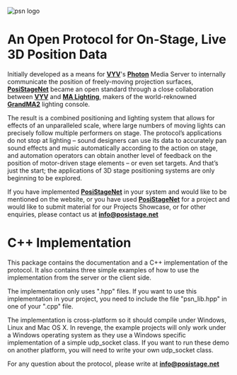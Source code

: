 ![psn logo](https://www.posistage.net/wp-content/uploads/thegem-logos/logo_6f12e80755dcd5d74ec129f475257f13_3x.png)

# An Open Protocol for On-Stage, Live 3D Position Data

Initially developed as a means for [**VYV**](https://www.vyv.ca)'s [**Photon**](https://www.vyv.ca/products/photon/) Media Server to internally communicate the position of freely-moving projection surfaces, [**PosiStageNet**](https://www.posistage.net/) became an open standard through a close collaboration between [**VYV**](https://www.vyv.ca) and [**MA Lighting**](https://www.malighting.com/), makers of the world-reknowned [**GrandMA2**](https://www.malighting.com/grandma2/) lighting console.

The result is a combined positioning and lighting system that allows for effects of an unparalleled scale, where large numbers of moving lights can precisely follow multiple performers on stage. The protocol’s applications do not stop at lighting – sound designers can use its data to accurately pan sound effects and music automatically according to the action on stage, and automation operators can obtain another level of feedback on the position of motor-driven stage elements – or even set targets. And that’s just the start; the applications of 3D stage positioning systems are only beginning to be explored.

If you have implemented [**PosiStageNet**](https://www.posistage.net/) in your system and would like to be mentioned on the website, or you have used [**PosiStageNet**](https://www.posistage.net/) for a project and would like to submit material for our Projects Showcase, or for other enquiries, please contact us at **info@posistage.net**

# C++ Implementation

This package contains the documentation and a C++ implementation of the protocol. It also contains three simple examples of how to use the implementation from the server or the client side.

The implementation only uses ".hpp" files. If you want to use this implementation in your project, you need to include the file "psn_lib.hpp" in one of your ".cpp" file.  

The implementation is cross-platform so it should compile under Windows, Linux and Mac OS X. In revenge, the example projects will only work under a Windows operating system as they use a Windows specific implementation of a simple udp_socket class. If you want to run these demo on another platform, you will need to write your own udp_socket class.

For any question about the protocol, please write at **info@posistage.net**
